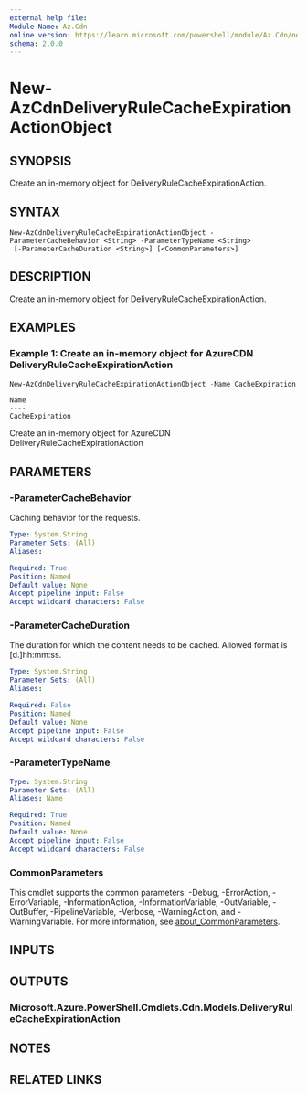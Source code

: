 ```yaml
---
external help file:
Module Name: Az.Cdn
online version: https://learn.microsoft.com/powershell/module/Az.Cdn/new-azcdndeliveryrulecacheexpirationactionobject
schema: 2.0.0
---
```


# New-AzCdnDeliveryRuleCacheExpirationActionObject

## SYNOPSIS
Create an in-memory object for DeliveryRuleCacheExpirationAction.

## SYNTAX

```
New-AzCdnDeliveryRuleCacheExpirationActionObject -ParameterCacheBehavior <String> -ParameterTypeName <String>
 [-ParameterCacheDuration <String>] [<CommonParameters>]
```

## DESCRIPTION
Create an in-memory object for DeliveryRuleCacheExpirationAction.

## EXAMPLES

### Example 1: Create an in-memory object for AzureCDN DeliveryRuleCacheExpirationAction
```powershell
New-AzCdnDeliveryRuleCacheExpirationActionObject -Name CacheExpiration -ParameterCacheBehavior SetIfMissing -ParameterCacheDuration 0.01:30:00
```

```output
Name
----
CacheExpiration
```

Create an in-memory object for AzureCDN DeliveryRuleCacheExpirationAction

## PARAMETERS

### -ParameterCacheBehavior
Caching behavior for the requests.

```yaml
Type: System.String
Parameter Sets: (All)
Aliases:

Required: True
Position: Named
Default value: None
Accept pipeline input: False
Accept wildcard characters: False
```

### -ParameterCacheDuration
The duration for which the content needs to be cached.
Allowed format is [d.]hh:mm:ss.

```yaml
Type: System.String
Parameter Sets: (All)
Aliases:

Required: False
Position: Named
Default value: None
Accept pipeline input: False
Accept wildcard characters: False
```

### -ParameterTypeName


```yaml
Type: System.String
Parameter Sets: (All)
Aliases: Name

Required: True
Position: Named
Default value: None
Accept pipeline input: False
Accept wildcard characters: False
```

### CommonParameters
This cmdlet supports the common parameters: -Debug, -ErrorAction, -ErrorVariable, -InformationAction, -InformationVariable, -OutVariable, -OutBuffer, -PipelineVariable, -Verbose, -WarningAction, and -WarningVariable. For more information, see [about_CommonParameters](http://go.microsoft.com/fwlink/?LinkID=113216).

## INPUTS

## OUTPUTS

### Microsoft.Azure.PowerShell.Cmdlets.Cdn.Models.DeliveryRuleCacheExpirationAction

## NOTES

## RELATED LINKS

